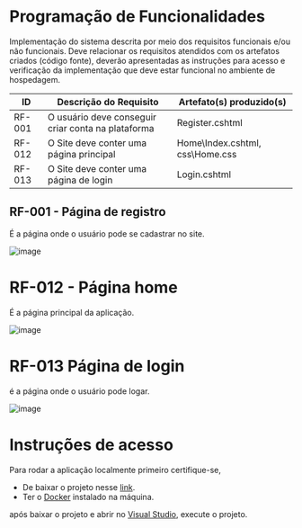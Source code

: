 # Programação de Funcionalidades

Implementação do sistema descrita por meio dos requisitos funcionais e/ou não funcionais. Deve relacionar os requisitos atendidos com os artefatos criados (código fonte), deverão apresentadas as instruções para acesso e verificação da implementação que deve estar funcional no ambiente de hospedagem.


|ID    | Descrição do Requisito  | Artefato(s) produzido(s) |
|------|-----------------------------------------|----|
|RF-001| O usuário deve conseguir criar conta na plataforma | Register.cshtml | 
|RF-012| O Site deve conter uma página principal | Home\Index.cshtml, css\Home.css |
|RF-013| O Site deve conter uma página de login | Login.cshtml |

## RF-001 - Página de registro

É a página onde o usuário pode se cadastrar no site.

![image](https://user-images.githubusercontent.com/82043220/198896649-7341c74e-8dd7-4571-b482-a6c17c64a255.png)

# RF-012 - Página home

É a página principal da aplicação.

![image](https://user-images.githubusercontent.com/82043220/198896820-98dc098b-b5b6-41c3-b0a1-15deb30842a4.png)

# RF-013 Página de login

é a página onde o usuário pode logar.

![image](https://user-images.githubusercontent.com/82043220/198896895-710ae15f-8155-4890-977d-0520067bde48.png)

# Instruções de acesso

Para rodar a aplicação localmente primeiro certifique-se,

- De baixar o projeto nesse [link](https://github.com/ICEI-PUC-Minas-PMV-ADS/pmv-ads-2022-2-e2-proj-int-t8-jobs/archive/refs/heads/main.zip).
- Ter o [Docker](https://www.docker.com/products/docker-desktop/) instalado na máquina.

após baixar o projeto e abrir no [Visual Studio](https://visualstudio.microsoft.com/pt-br/vs/community/), execute o projeto.


